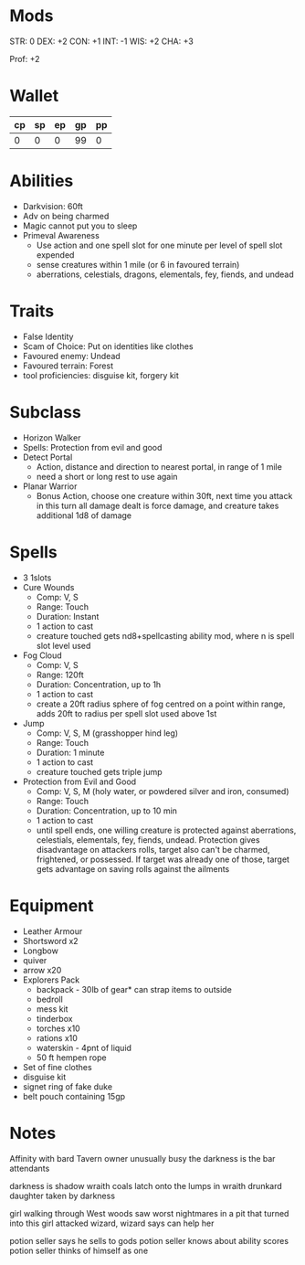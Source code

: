 # Mods
STR: 0
DEX: +2
CON: +1
INT: -1
WIS: +2
CHA: +3

Prof: +2

# Wallet
cp|sp|ep|gp|pp
---|---|---|---|---
0|0|0|99|0

# Abilities
- Darkvision: 60ft
- Adv on being charmed
- Magic cannot put you to sleep
- Primeval Awareness
	- Use action and one spell slot for one minute per level of spell slot expended
	- sense creatures within 1 mile (or 6 in favoured terrain)
	- aberrations, celestials, dragons, elementals, fey, fiends, and undead

# Traits
- False Identity
- Scam of Choice: Put on identities like clothes
- Favoured enemy: Undead
- Favoured terrain: Forest
- tool proficiencies: disguise kit, forgery kit

# Subclass
- Horizon Walker
- Spells: Protection from evil and good
- Detect Portal
	- Action, distance and direction to nearest portal, in range of 1 mile
	- need a short or long rest to use again
- Planar Warrior
	- Bonus Action, choose one creature within 30ft, next time you attack in this turn all damage dealt is force damage, and creature takes additional 1d8 of damage

# Spells
- 3 1slots
- Cure Wounds
	- Comp: V, S
	- Range: Touch
	- Duration: Instant
	- 1 action to cast
	- creature touched gets nd8+spellcasting ability mod, where n is spell slot level used
- Fog Cloud
	- Comp: V, S
	- Range: 120ft
	- Duration: Concentration, up to 1h
	- 1 action to cast
	- create a 20ft radius sphere of fog centred on a point within range, adds 20ft to radius per spell slot used above 1st
- Jump
	- Comp: V, S, M (grasshopper hind leg)
	- Range: Touch
	- Duration: 1 minute
	- 1 action to cast
	- creature touched gets triple jump 
- Protection from Evil and Good
	- Comp: V, S, M (holy water, or powdered silver and iron, consumed)
	- Range: Touch
	- Duration: Concentration, up to 10 min
	- 1 action to cast
	- until spell ends, one willing creature is protected against aberrations, celestials, elementals, fey, fiends, undead. Protection gives disadvantage on attackers rolls, target also can't be charmed, frightened, or possessed. If target was already one of those, target gets advantage on saving rolls against the ailments

# Equipment
- Leather Armour
- Shortsword x2
- Longbow
- quiver
- arrow x20
- Explorers Pack
	- backpack - 30lb of gear* can strap items to outside
	- bedroll 
	- mess kit 
	- tinderbox 
	- torches x10 
	- rations x10 
	- waterskin - 4pnt of liquid
	- 50 ft hempen rope
- Set of fine clothes
- disguise kit
- signet ring of fake duke
- belt pouch containing 15gp

# Notes
Affinity with bard
Tavern owner unusually busy
the darkness is the bar attendants

darkness is shadow wraith
coals latch onto the lumps in wraith
drunkard daughter taken by darkness

girl walking through West woods
saw worst nightmares in a pit that turned into this
girl attacked wizard, wizard says can help her



potion seller says he sells to gods
potion seller knows about ability scores
potion seller thinks of himself as one
